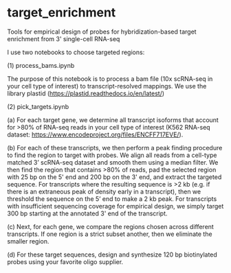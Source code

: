 # target_enrichment
Tools for empirical design of probes for hybridization-based target enrichment from 3' single-cell RNA-seq

I use two notebooks to choose targeted regions: 
 
(1) process_bams.ipynb

The purpose of this notebook is to process a bam file (10x scRNA-seq in your cell type of interest) to transcript-resolved mappings. 
We use the library plastid (https://plastid.readthedocs.io/en/latest/)

(2) pick_targets.ipynb

(a) For each target gene, we determine all transcript isoforms that account for >80% of RNA-seq reads in your cell type of interest (K562 RNA-seq dataset: https://www.encodeproject.org/files/ENCFF717EVE/). 

(b) For each of these transcripts, we then perform a peak finding procedure to find the region to target with probes. 
We align all reads from a cell-type matched 3’ scRNA-seq dataset and smooth them using a median filter. 
We then find the region that contains >80% of reads, pad the selected region with 25 bp on the 5' end and 200 bp on the 3' end, and extract the targeted sequence. 
For transcripts where the resulting sequence is >2 kb (e.g. if there is an extraneous peak of density early in a transcript), then we threshold the sequence on the 5’ end to make a 2 kb peak. 
For transcripts with insufficient sequencing coverage for empirical design, we simply target 300 bp starting at the annotated 3' end of the transcript. 

(c) Next, for each gene, we compare the regions chosen across different transcripts. 
If one region is a strict subset another, then we eliminate the smaller region.

(d) For these target sequences, design and synthesize 120 bp biotinylated probes using your favorite oligo supplier.
